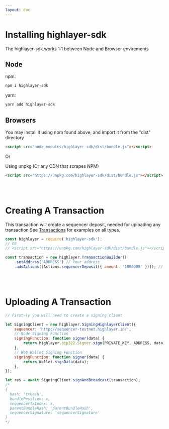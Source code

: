 ```yaml
---
layout: doc
---
```


# Installing highlayer-sdk

The highlayer-sdk works 1:1 between Node and Browser envirements

## Node

npm:

```sh
npm i highlayer-sdk
```

yarn:

```sh
yarn add highlayer-sdk
```

## Browsers

You may install it using npm found above, and import it from the "dist" directory

```html
<script src="node_modules/highlayer-sdk/dist/bundle.js"></script>
```

Or

Using unpkg (Or any CDN that scrapes NPM)

```html
<script src="https://unpkg.com/highlayer-sdk/dist/bundle.js"></script>
```

<br>
<br>

# Creating A Transaction

This transaction will create a sequencer deposit, needed for uploading any transaction
See [Transactions](./transactions.md) for examples on all types.

```js
const highlayer = require('highlayer-sdk');
// OR
// <script src="https://unpkg.com/highlayer-sdk/dist/bundle.js"></script>

const transaction = new highlayer.TransactionBuilder()
	.setAddress('ADDRESS') // Your address
	.addActions([Actions.sequencerDeposit({ amount: '1000000' })]); // Denominuated into 12. 1 $HI being "1000000000000"
```

<br>
<br>

# Uploading A Transaction

```js
// First-ly you will need to create a signing client

let SigningClient = new highlayer.SigningHighlayerClient({
	sequencer: 'http://sequencer-testnet.highlayer.io/',
	// Node Signing Function
	signingFunction: function signer(data) {
		return highlayer.bip322.Signer.sign(PRIVATE_KEY, ADDRESS, data);
	},
	// Web Wallet Signing Function
	signingFunction: function signer(data) {
		return Wallet.signData(data);
	},
});

let res = await SigningClient.signAndBroadcast(transaction);
/*
{
  hash: 'txHash',
  bundlePosition: x,
  sequencerTxIndex: x,
  parentBundleHash: 'parentBundleHash',
  sequencerSignature: 'sequencerSignature'
}
*/
```
